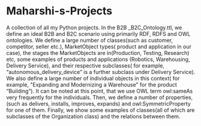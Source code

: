# Maharshi-s-Projects
A collection of all my Python projects.
In the B2B _B2C_Ontology.ttl, we define an ideal B2B and B2C scenario using primarily RDF, RDFS and OWL ontologies. We define a large number of classes(such as customer, competitor, seller etc.), MarketObject types( product and application in our case), the stages the MarketObjects are in(Production, Testing, Research) etc, some examples of products and applications (Robotics, Warehousing, Delivery Service), and their respective subclasses( for example, “autonomous_delivery_device” is a further subclass under Delivery Service). We also define a large number of individual objects in this context( for example, "Expanding and Modernizing a Warehouse" for the product “Building”). It can be noted at this point, that we use OWL term owl:sameAs very frequently for the individuals. Then, we define a number of properties, (such as delivers, installs, improves, expands) and owl:SymmetricProperty for one of them. Finally, we show some examples of classes(all of which are subclasses of the Organization class) and the relations between them.